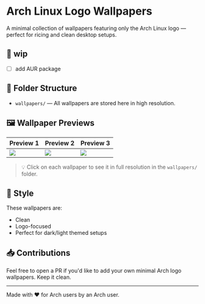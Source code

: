 # Arch Linux Logo Wallpapers

A minimal collection of wallpapers featuring only the Arch Linux logo — perfect for ricing and clean desktop setups.
## 🚧 wip
- [ ] add AUR package

## 📁 Folder Structure

- `wallpapers/` — All wallpapers are stored here in high resolution.

## 🖼️ Wallpaper Previews

| Preview 1 | Preview 2 | Preview 3 |
|----------|----------|----------|
| ![](wallpapers/wall1.png) | ![](wallpapers/wall2.jpg) | ![](wallpapers/wall3.png) |

> 💡 Click on each wallpaper to see it in full resolution in the `wallpapers/` folder.

## 🧊 Style

These wallpapers are:
- Clean
- Logo-focused
- Perfect for dark/light themed setups

## 📥 Contributions

Feel free to open a PR if you'd like to add your own minimal Arch logo wallpapers. Keep it clean.

---

Made with ❤️ for Arch users by an Arch user.

